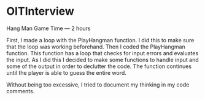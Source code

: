 # OITInterview
Hang Man Game
Time — 2 hours

First, I made a loop with the PlayHangman function. I did this to make sure that the loop was working beforehand. Then I coded the PlayHangman function. This function has a loop that checks for input errors and evaluates the input. As I did this I decided to make some functions to handle input and some of the output in order to declutter the code. The function continues until the player is able to guess the entire word.

Without being too excessive, I tried to document my thinking in my code comments.
